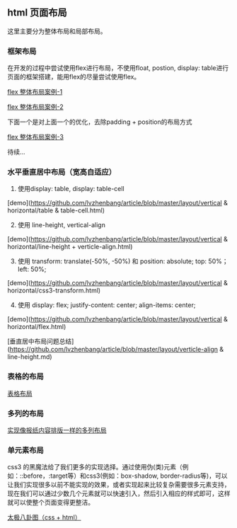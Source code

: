 ## html 页面布局

这里主要分为整体布局和局部布局。

### 框架布局

在开发的过程中尝试使用flex进行布局，不使用float, postion, display: table进行页面的框架搭建，能用flex的尽量尝试使用flex。

[flex 整体布局案例-1](https://github.com/lvzhenbang/article/blob/master/layout/flex/html-layout.html)

[flex 整体布局案例-2](https://github.com/lvzhenbang/article/blob/master/layout/flex/html-layout2.html)

下面一个是对上面一个的优化，去除padding + position的布局方式

[flex 整体布局案例-3](https://github.com/lvzhenbang/article/blob/master/layout/flex/html-layout3.html)

待续...

### 水平垂直居中布局（宽高自适应）

1. 使用display: table, display: table-cell

[demo](https://github.com/lvzhenbang/article/blob/master/layout/vertical & horizontal/table & table-cell.html)

2. 使用 line-height, vertical-align

[demo](https://github.com/lvzhenbang/article/blob/master/layout/vertical & horizontal/line-height + verticle-align.html)

3. 使用 transform: translate(-50%, -50%) 和 position: absolute; top: 50%； left: 50%;

[demo](https://github.com/lvzhenbang/article/blob/master/layout/vertical & horizontal/css3-transform.html)

4. 使用 display: flex; justify-content: center; align-items: center;

[demo](https://github.com/lvzhenbang/article/blob/master/layout/vertical & horizontal/flex.html)


[垂直居中布局问题总结](https://github.com/lvzhenbang/article/blob/master/layout/verticle-align & line-height.md)

### 表格的布局

[表格布局](https://github.com/lvzhenbang/article/blob/master/layout/table.md)

### 多列的布局

[实现像报纸内容排版一样的多列布局](https://github.com/lvzhenbang/article/blob/master/layout/multi-col.md)


### 单元素布局

css3 的黑魔法给了我们更多的实现选择。通过使用伪(类)元素（例如：::before，:target等）和css3(例如：box-shadow, border-radius等)，可以让我们实现很多以前不能实现的效果，或者实现起来比较复杂需要很多元素支持，现在我们可以通过少数几个元素就可以快速引入，然后引入相应的样式即可，这样就可以使整个页面变得更整洁。

[太极八卦图（css + html）](https://codepen.io/lvzhenbang/pen/ZMZGBJ)

